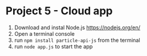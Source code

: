 # Project 5 - Cloud app

1. Download and instal Node.js <https://nodejs.org/en/>
2. Open a terminal console
3. run `npm install particle-api-js` from the terminal
4. run `node app.js` to start the app